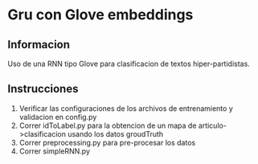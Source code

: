 # Gru con Glove embeddings

## Informacion
Uso de una RNN tipo Glove para clasificacion de textos hiper-partidistas. 

## Instrucciones
1. Verificar las configuraciones de los archivos de entrenamiento y validacion en config.py
2. Correr idToLabel.py para la obtencion de un mapa de articulo->clasificacion usando los datos groudTruth
3. Correr preprocessing.py para pre-procesar los datos
4. Correr simpleRNN.py
